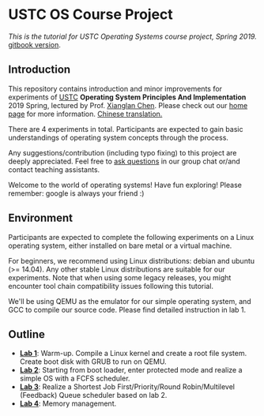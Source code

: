 # USTC OS Course Project

*This is the tutorial for USTC Operating Systems course project, Spring 2019.* [gitbook version](https://e-tsai.gitbook.io/ustc-os-lab).

## Introduction

This repository contains introduction and minor improvements for experiments of [USTC](https://en.wikipedia.org/wiki/University_of_Science_and_Technology_of_China) **Operating System Principles And Implementation** 2019 Spring, lectured by Prof. [Xianglan Chen](http://staff.ustc.edu.cn/~xlanchen/). Please check out our [home page](http://staff.ustc.edu.cn/~xlanchen/OperatingSystemConcepts2019Spring/OperatingSystem2019Spring.htm) for more information. [Chinese translation.](https://e-tsai.gitbook.io/ustc-os-lab/introduction-to-os-lab-cn)

There are 4 experiments in total. Participants are expected to gain basic understandings of operating system concepts through the process.

Any suggestions/contribution (including typo fixing) to this project are deeply appreciated. Feel free to [ask questions](http://www.catb.org/~esr/faqs/smart-questions.html) in our group chat or/and contact teaching assistants. 

Welcome to the world of operating systems! Have fun exploring! Please remember: google is always your friend :)

## **Environment**

Participants are expected to complete the following experiments on a Linux operating system, either installed on bare metal or a virtual machine.

For beginners, we recommend using Linux distributions: debian and ubuntu (>= 14.04). Any other stable Linux distributions are suitable for our experiments. Note that when using some legacy releases, you might encounter tool chain compatibility issues following this tutorial.

We'll be using QEMU as the emulator for our simple operating system, and GCC to compile our source code. Please find detailed instruction in lab 1.

## **Outline**

- [**Lab 1**](lab1-preparation/README.md): Warm-up. Compile a Linux kernel and create a root file system. Create boot disk with GRUB to run on QEMU.  
- [**Lab 2**](https://e-tsai.gitbook.io/ustc-os-lab/lab-2-a-simple-task-manager): Starting from boot loader, enter protected mode and realize a simple OS with a FCFS scheduler. 
- [**Lab 3**](https://e-tsai.gitbook.io/ustc-os-lab/lab-3-priority-rr-mlq-scheduler): Realize a Shortest Job First/Priority/Round Robin/Multilevel (Feedback) Queue scheduler based on lab 2. 
- [**Lab 4**](https://e-tsai.gitbook.io/ustc-os-lab/lab-4-memory-management): Memory management. 